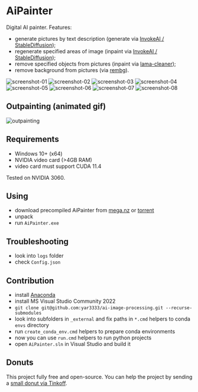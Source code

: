 # AiPainter

Digital AI painter. Features:
 
 * generate pictures by text description (generate via [InvokeAI / StableDiffusion](https://github.com/invoke-ai/InvokeAI));
 * regenerate specified areas of image (inpaint via [InvokeAI / StableDiffusion](https://github.com/invoke-ai/InvokeAI));
 * remove specified objects from pictures (inpaint via [lama-cleaner](https://github.com/Sanster/lama-cleaner));
 * remove background from pictures (via [rembg](https://github.com/danielgatis/rembg)).

![screenshot-01](screenshots/screenshot-01.jpg)
![screenshot-02](screenshots/screenshot-02.jpg)
![screenshot-03](screenshots/screenshot-03.jpg)
![screenshot-04](screenshots/screenshot-04.jpg)
![screenshot-05](screenshots/screenshot-05.jpg)
![screenshot-06](screenshots/screenshot-06.jpg)
![screenshot-07](screenshots/screenshot-07.jpg)
![screenshot-08](screenshots/screenshot-08.jpg)


## Outpainting (animated gif)

![outpainting](screenshots/outpainting.gif)


## Requirements

 * Windows 10+ (x64)
 * NVIDIA video card (>4GB RAM)
 * video card must support CUDA 11.4

Tested on NVIDIA 3060.
 

## Using

 * download precompiled AiPainter from [mega.nz](https://mega.nz/file/991QnQZZ#zC9Mi3rErTUkuKowlHq0qiNMwvzjgG-JRAVX16O8IlY) or [torrent](/yar3333/aipainter/raw/main/AiPainter-1.1.1.torrent)
 * unpack
 * run `AiPainter.exe`


## Troubleshooting

 * look into `logs` folder
 * check `Config.json`


## Contribution

 * install [Anaconda](https://docs.anaconda.com/anaconda/install/windows/)
 * install MS Visual Studio Community 2022
 * `git clone git@github.com:yar3333/ai-image-processing.git --recurse-submodules`
 * look into subfolders in `_external` and fix paths in `*.cmd` helpers to conda `envs` directory
 * run `create_conda_env.cmd` helpers to prepare conda environments
 * now you can use `run.cmd` helpers to run python projects
 * open `AiPainter.sln` in Visual Studio and build it


## Donuts

 This project fully free and open-source. You can help the project by sending a [small donut via Tinkoff](https://www.tinkoff.ru/cf/1P754cLgSiB).
